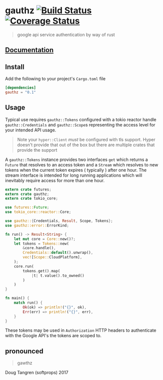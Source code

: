 # gauthz [![Build Status](https://travis-ci.org/softprops/gauthz.svg?branch=master)](https://travis-ci.org/softprops/gauthz) [![Coverage Status](https://coveralls.io/repos/github/softprops/gauthz/badge.svg)](https://coveralls.io/github/softprops/gauthz)

> google api service authentication by way of rust

## [Documentation](https://softprops.github.io/gauthz)

## Install

Add the following to your project's `Cargo.toml` file

```toml
[dependencies]
gauthz = "0.1"
```

## Usage

Typical use requires `gauthz::Tokens` configured with a tokio reactor handle
`gauthz::Credentials` and `gauthz::Scope`s representing the access level for
your intended API usage.

> Note your `hyper::Client` _must_ be configured with tls support. Hyper doesn't
provide that out of the box but there are multiple crates that provide the support

A `gauthz::Tokens` instance provides two interfaces `get` which returns a `Future`
that resolves to an access token and a `Stream` which resolves to new tokens when
the current token expires ( typically ) after one hour. The stream interface is
intended for long running applications which will inevitably require access for more
than one hour.

```rust
extern crate futures;
extern crate gauthz;
extern crate tokio_core;

use futures::Future;
use tokio_core::reactor::Core;

use gauthz::{Credentials, Result, Scope, Tokens};
use gauthz::error::ErrorKind;

fn run() -> Result<String> {
    let mut core = Core::new()?;
    let tokens = Tokens::new(
        &core.handle(),
        Credentials::default().unwrap(),
        vec![Scope::CloudPlatform],
    );
    core.run(
        tokens.get().map(
            |t| t.value().to_owned()
        )
    )
}

fn main() {
    match run() {
        Ok(ok) => println!("{}", ok),
        Err(err) => println!("{}", err),
    }
}
```

These tokens may be used in `Authorization` HTTP headers to authenticate with
the Google API's the tokens are scoped to.

## pronounced

> gawthz

Doug Tangren (softprops) 2017